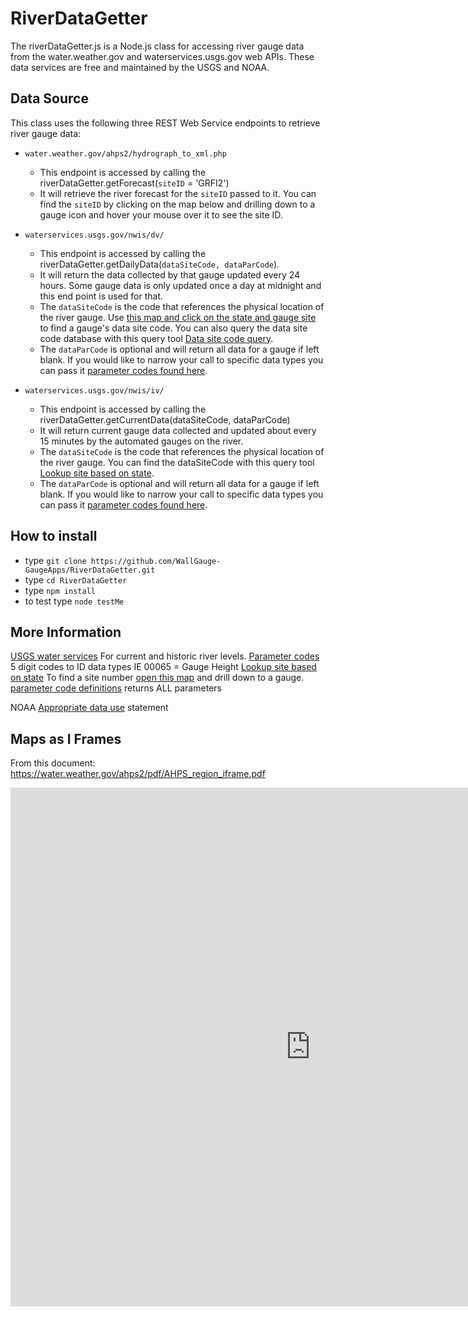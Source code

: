 # RiverDataGetter

The riverDataGetter.js is a Node.js class for accessing river gauge data from the water.weather.gov and waterservices.usgs.gov web APIs.  These data services are free and maintained by the USGS and NOAA.

## Data Source

This class uses the following three REST Web Service endpoints to retrieve river gauge data:

* `water.weather.gov/ahps2/hydrograph_to_xml.php`
  * This endpoint is accessed by calling the riverDataGetter.getForecast(`siteID` = 'GRFI2')
  * It will retrieve the river forecast for the `siteID` passed to it.  You can find the `siteID` by clicking on the map below and drilling down to a gauge icon and hover your mouse over it to see the site ID.

* `waterservices.usgs.gov/nwis/dv/`
  * This endpoint is accessed by calling the riverDataGetter.getDailyData(`dataSiteCode, dataParCode`).
  * It will return the data collected by that gauge updated every 24 hours.  Some gauge data is only updated once a day at midnight and this end point is used for that.
  * The `dataSiteCode` is the code that references the physical location of the river gauge.  Use [this map and click on the state and gauge site](https://waterdata.usgs.gov/nwis/rt) to find a gauge's data site code.  You can also query the data site code database with this query tool [Data site code query](https://waterservices.usgs.gov/rest/IV-Test-Tool.html). 
  * The `dataParCode` is optional and will return all data for a gauge if left blank.  If you would like to narrow your call to specific data types you can pass it [parameter codes found here](https://help.waterdata.usgs.gov/codes-and-parameters/parameters).

* `waterservices.usgs.gov/nwis/iv/`
  * This endpoint is accessed by calling the riverDataGetter.getCurrentData(dataSiteCode, dataParCode)
  * It will return current gauge data collected and updated about every 15 minutes by the automated gauges on the river.
  * The `dataSiteCode` is the code that references the physical location of the river gauge.  You can find the dataSiteCode with this query tool [Lookup site based on state](https://waterservices.usgs.gov/rest/IV-Test-Tool.html).
  * The `dataParCode` is optional and will return all data for a gauge if left blank.  If you would like to narrow your call to specific data types you can pass it [parameter codes found here](https://help.waterdata.usgs.gov/codes-and-parameters/parameters).

## How to install
* type `git clone https://github.com/WallGauge-GaugeApps/RiverDataGetter.git`
* type `cd RiverDataGetter`
* type `npm install`
* to test type `node testMe`

## More Information

[USGS water services](https://waterservices.usgs.gov/rest/) For current and historic river levels.
[Parameter codes](https://help.waterdata.usgs.gov/codes-and-parameters/parameters) 5 digit codes to ID data types IE 00065 = Gauge Height
[Lookup site based on state](https://waterservices.usgs.gov/rest/IV-Test-Tool.html)
To find a site number [open this map](https://waterdata.usgs.gov/nwis/rt) and drill down to a gauge.
[parameter code definitions](https://help.waterdata.usgs.gov/parameter_cd?group_cd=%25) returns ALL parameters


NOAA [Appropriate data use](https://www.weather.gov/disclaimer) statement

## Maps as I Frames
From this document: https://water.weather.gov/ahps2/pdf/AHPS_region_iframe.pdf

<iframe src="https://water.weather.gov/ahps/region_iframe.php?scale=true" height="830" width="960" frameborder="0" scrolling="no"></iframe>
 